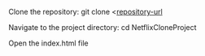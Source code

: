 Clone the repository: git clone <[repository-url](https://github.com/PRADEEPSAHU92546/NetflixClone-Html-css-JS>)

Navigate to the project directory: cd NetflixCloneProject

Open the index.html file 
